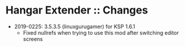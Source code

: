 # Hangar Extender :: Changes

* 2019-0225: 3.5.3.5 (linuxgurugamer) for KSP 1.6.1
	+ Fixed nullrefs when trying to use this mod after switching editor screens
